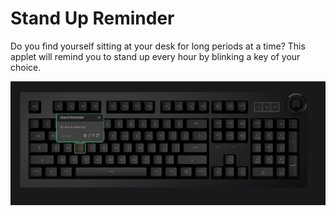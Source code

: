 # Stand Up Reminder

Do you find yourself sitting at your desk for long periods at a time?
This applet will remind you to stand up every hour by blinking a key of your choice.

![Stand Up Reminder on a Das Keybaord Q](assets/stand-up-reminder.png "Stand Up Reminder")